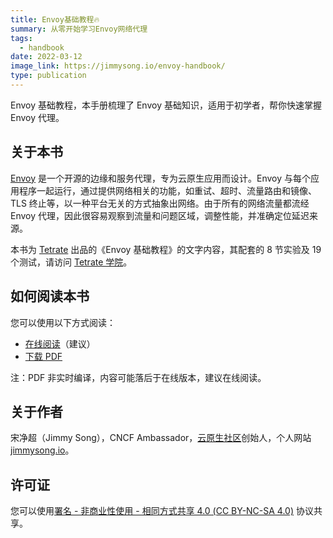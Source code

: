 ```yaml
---
title: Envoy基础教程🔥
summary: 从零开始学习Envoy网络代理
tags:
  - handbook
date: 2022-03-12
image_link: https://jimmysong.io/envoy-handbook/
type: publication
---
```


Envoy 基础教程，本手册梳理了 Envoy 基础知识，适用于初学者，帮你快速掌握 Envoy 代理。

## 关于本书

[Envoy](https://envoyproxy.io) 是一个开源的边缘和服务代理，专为云原生应用而设计。Envoy 与每个应用程序一起运行，通过提供网络相关的功能，如重试、超时、流量路由和镜像、TLS 终止等，以一种平台无关的方式抽象出网络。由于所有的网络流量都流经 Envoy 代理，因此很容易观察到流量和问题区域，调整性能，并准确定位延迟来源。

本书为 [Tetrate](https://tetrate.io) 出品的《Envoy 基础教程》的文字内容，其配套的 8 节实验及 19 个测试，请访问 [Tetrate 学院](https://academy.tetrate.io/courses/envoy-fundamentals-zh)。

## 如何阅读本书

您可以使用以下方式阅读：

- [在线阅读](https://jimmysong.io/envoy-handbook/)（建议）
- [下载 PDF](https://github.com/rootsongjc/envoy-handbook/)

注：PDF 非实时编译，内容可能落后于在线版本，建议在线阅读。

## 关于作者

宋净超（Jimmy Song），CNCF Ambassador，[云原生社区](https://cloudnative.to)创始人，个人网站 [jimmysong.io](https://jimmysong.io)。

## 许可证

您可以使用[署名 - 非商业性使用 - 相同方式共享 4.0 (CC BY-NC-SA 4.0)](https://creativecommons.org/licenses/by-nc-sa/4.0/deed.zh)  协议共享。
